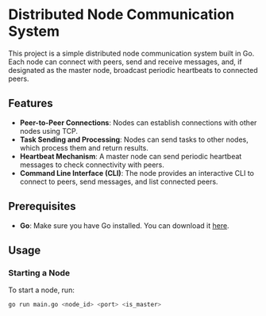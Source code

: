 # Distributed Node Communication System

This project is a simple distributed node communication system built in Go. Each node can connect with peers, send and receive messages, and, if designated as the master node, broadcast periodic heartbeats to connected peers. 

## Features

- **Peer-to-Peer Connections**: Nodes can establish connections with other nodes using TCP.
- **Task Sending and Processing**: Nodes can send tasks to other nodes, which process them and return results.
- **Heartbeat Mechanism**: A master node can send periodic heartbeat messages to check connectivity with peers.
- **Command Line Interface (CLI)**: The node provides an interactive CLI to connect to peers, send messages, and list connected peers.

## Prerequisites

- **Go**: Make sure you have Go installed. You can download it [here](https://golang.org/dl/).

## Usage

### Starting a Node

To start a node, run:
```bash
go run main.go <node_id> <port> <is_master>
